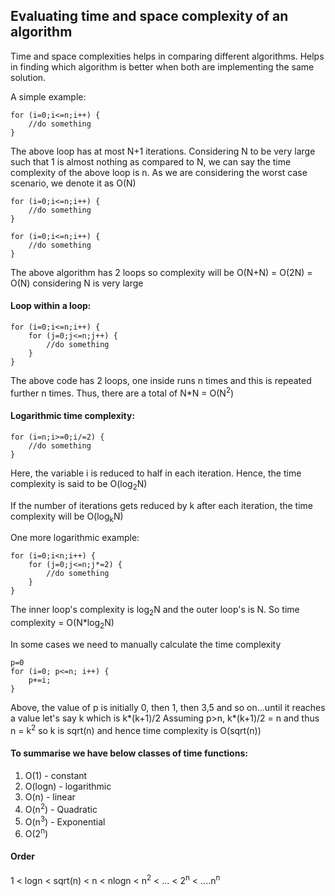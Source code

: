## Evaluating time and space complexity of an algorithm

Time and space complexities helps in comparing different algorithms. 
Helps in finding which algorithm is better when both are implementing the same solution.

A simple example:

```
for (i=0;i<=n;i++) {
    //do something
}
```

The above loop has at most N+1 iterations. Considering N to be very large such that 1 is almost nothing as compared to N, we can say the time complexity of the above loop is n. As we are considering the worst case scenario, we denote it as O(N)

```
for (i=0;i<=n;i++) {
    //do something
}

for (i=0;i<=n;i++) {
    //do something
}
```
The above algorithm has 2 loops so complexity will be O(N+N) = O(2N) = O(N) considering N is very large

#### Loop within a loop:

```
for (i=0;i<=n;i++) {
    for (j=0;j<=n;j++) {
        //do something
    }
}
```

The above code has 2 loops, one inside runs n times and this is repeated further n times. Thus, there are a total of N*N = O(N<sup>2</sup>)

#### Logarithmic time complexity:

```
for (i=n;i>=0;i/=2) {
    //do something
}
```

Here, the variable i is reduced to half in each iteration. Hence, the time complexity is said to be O(log<sub>2</sub>N)

If the number of iterations gets reduced by k after each iteration, the time complexity will be O(log<sub>k</sub>N)

One more logarithmic example:

```
for (i=0;i<n;i++) {
    for (j=0;j<=n;j*=2) {
        //do something
    }
}
```
The inner loop's complexity is log<sub>2</sub>N and the outer loop's is N. So time complexity = O(N*log<sub>2</sub>N)

In some cases we need to manually calculate the time complexity

```
p=0
for (i=0; p<=n; i++) {
    p+=i;
}
```

Above, the value of p is initially 0, then 1, then 3,5 and so on...until it reaches a value let's say k which is k*(k+1)/2
Assuming p>n, k*(k+1)/2 = n and thus n = k<sup>2</sup> so k is sqrt(n) and hence time complexity is O(sqrt(n))

#### To summarise we have below classes of time functions:

1. O(1) - constant
2. O(logn) - logarithmic
3. O(n) - linear
4. O(n<sup>2</sup>) - Quadratic
5. O(n<sup>3</sup>) - Exponential
6. O(2<sup>n</sup>)

#### Order

1 < logn < sqrt(n) < n < nlogn < n<sup>2</sup> < ... < 2<sup>n</sup> < ....n<sup>n</sup>

